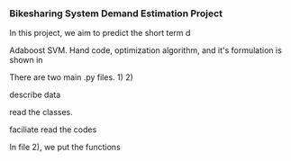 ### Bikesharing System Demand Estimation Project

In this project, we aim to predict the short term d

Adaboost SVM. Hand code, optimization algorithm, and it's formulation is shown in

There are two main .py files. 1) 2)

describe data

read the classes.

faciliate read the codes

In file 2), we put the functions
